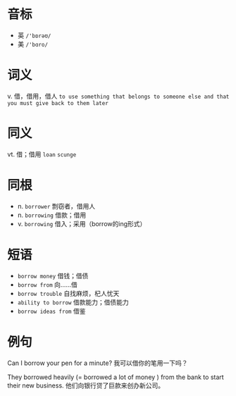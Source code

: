 # 音标

- 英 `/'bɒrəʊ/`
- 美 `/'bɑro/`

# 词义

v. 借，借用，借人
`to use something that belongs to someone else and that you must give back to them later`

# 同义

vt. 借；借用
`loan` `scunge`

# 同根

- n. `borrower` 剽窃者，借用人
- n. `borrowing` 借款；借用
- v. `borrowing` 借入；采用（borrow的ing形式）

# 短语

- `borrow money` 借钱；借债
- `borrow from` 向……借
- `borrow trouble` 自找麻烦，杞人忧天
- `ability to borrow` 借款能力；借债能力
- `borrow ideas from` 借鉴

# 例句

Can I borrow your pen for a minute?
我可以借你的笔用一下吗？

They borrowed heavily (=  borrowed a lot of money  ) from the bank to start their new business.
他们向银行贷了巨款来创办新公司。


